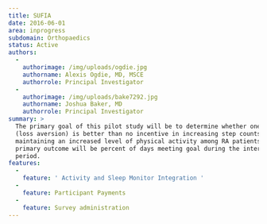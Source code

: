 ```yaml
---
title: SUFIA
date: 2016-06-01
area: inprogress
subdomain: Orthopaedics
status: Active
authors:
  - 
    authorimage: /img/uploads/ogdie.jpg
    authorname: Alexis Ogdie, MD, MSCE
    authorrole: Principal Investigator
  - 
    authorimage: /img/uploads/bake7292.jpg
    authorname: Joshua Baker, MD
    authorrole: Principal Investigator
summary: >
  The primary goal of this pilot study will be to determine whether one incentive
  (loss aversion) is better than no incentive in increasing step counts and
  maintaining an increased level of physical activity among RA patients. The
  primary outcome will be percent of days meeting goal during the intervention
  period.
features:
  - 
    feature: ' Activity and Sleep Monitor Integration '
  - 
    feature: Participant Payments
  - 
    feature: Survey administration
---
```

